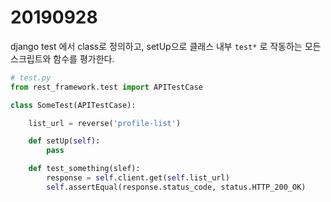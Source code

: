 # 20190928

django test 에서 class로 정의하고, setUp으로 클래스 내부 `test*` 로 작동하는 모든 스크립트와 함수를 평가한다. 

```python
# test.py
from rest_framework.test import APITestCase

class SomeTest(APITestCase):

    list_url = reverse('profile-list')

    def setUp(self):
        pass

    def test_something(slef):
        response = self.client.get(self.list_url)
        self.assertEqual(response.status_code, status.HTTP_200_OK)
```
